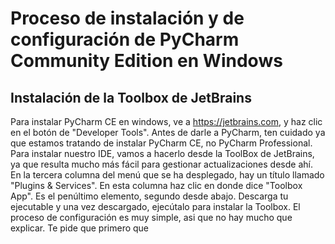 # Proceso de instalación y de configuración de PyCharm Community Edition en Windows

## Instalación de la Toolbox de JetBrains

Para instalar PyCharm CE en windows, ve a https://jetbrains.com, y haz clic en el
botón de "Developer Tools". Antes de darle a PyCharm, ten cuidado ya que estamos
tratando de instalar PyCharm CE, no PyCharm Professional. Para instalar nuestro IDE,
vamos a hacerlo desde la ToolBox de JetBrains, ya que resulta mucho más fácil para
gestionar actualizaciones desde ahí.
En la tercera columna del menú que se ha desplegado, hay un título llamado 
"Plugins & Services". En esta columna haz clic en donde dice "Toolbox App". Es
el penúltimo elemento, segundo desde abajo.
Descarga tu ejecutable y una vez descargado, ejecútalo para instalar la Toolbox.
El proceso de configuración es muy simple, asi que no hay mucho que explicar. Te
pide que primero que 
